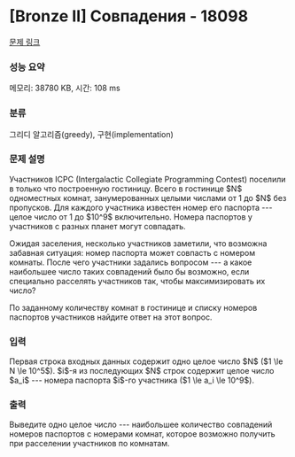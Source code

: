 # [Bronze II] Совпадения - 18098 

[문제 링크](https://www.acmicpc.net/problem/18098) 

### 성능 요약

메모리: 38780 KB, 시간: 108 ms

### 분류

그리디 알고리즘(greedy), 구현(implementation)

### 문제 설명

<p>Участников ICPC (Intergalactic Collegiate Programming Contest) поселили в только что построенную гостиницу. Всего в гостинице $N$ одноместных комнат, занумерованных целыми числами от 1 до $N$ без пропусков. Для каждого участника известен номер его паспорта --- целое число от 1 до $10^9$ включительно. Номера паспортов у участников с разных планет могут совпадать.</p>

<p>Ожидая заселения, несколько участников заметили, что возможна забавная ситуация: номер паспорта может совпасть с номером комнаты. После чего участники задались вопросом --- а какое наибольшее число таких совпадений было бы возможно, если специально расселять участников так, чтобы максимизировать их число?</p>

<p>По заданному количеству комнат в гостинице и списку номеров паспортов участников найдите ответ на этот вопрос.</p>

### 입력 

 <p>Первая строка входных данных содержит одно целое число $N$ ($1 \le N \le 10^5$). $i$-я из последующих $N$ строк содержит целое число $a_i$ --- номера паспорта $i$-го участника ($1 \le a_i \le 10^9$).</p>

### 출력 

 <p>Выведите одно целое число --- наибольшее количество совпадений номеров паспортов с номерами комнат, которое возможно получить при расселении участников по комнатам.</p>

